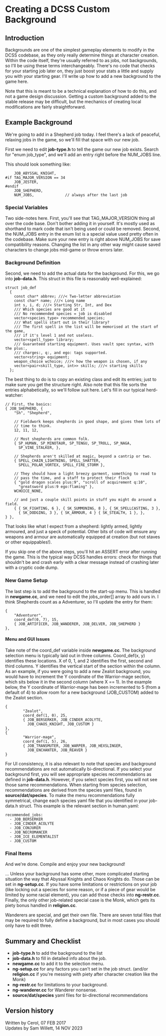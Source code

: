 # Creating a DCSS Custom Background

## Introduction

Backgrounds are one of the simplest gameplay elements to modify in the DCSS
codebase, as they only really determine things at character creation. Within the
code itself, they're usually referred to as jobs, not backgrounds, so I'll be
using these terms interchangeably. There's no code that checks for your starting
job later on, they just boost your stats a little and supply you with your
starting gear. I'll write up how to add a new background to the game here.

Note that this is meant to be a technical explanation of how to do this, and not
a game design discussion. Getting a custom background added to the stable release may be difficult, 
but the mechanics of creating local modifications are fairly straightforward.

## Example Background

We're going to add in a Shepherd job today. I feel there's a lack of peaceful,
relaxing jobs in the game, so we'll fill that space with our new job.

First we need to edit **job-type.h** to tell the game our new job exists. Search
for "enum job_type", and we'll add an entry right before the NUM_JOBS line.

This should look something like:

~~~
    JOB_ABYSSAL_KNIGHT,
#if TAG_MAJOR_VERSION == 34
    JOB_JESTER,
#endif
    JOB_SHEPHERD,
    NUM_JOBS,              // always after the last job
~~~

### Special Variables

Two side-notes here. First, you'll see that TAG_MAJOR_VERSION thing all over the
code base. Don't bother adding it in yourself. It's mostly used as shorthand to
mark code that isn't being used or could be removed. Second, the NUM_JOBS entry
in the enum list is a special value used pretty often in the codebase. Make sure
your new entry is right above NUM_JOBS for save compatibility reasons. Changing
the list in any other way might cause saved characters to change jobs mid-game
or throw errors later.

### Background Definition

Second, we need to add the actual data for the background. For this, we go into
**job-data.h**. This struct in this file is reasonably well-explained:

~~~
struct job_def
  {
    const char* abbrev; ///< Two-letter abbreviation
    const char* name; ///< Long name
    int s, i, d; ///< Starting Str, Int, and Dex
    /// Which species are good at it
    /// No recommended species = job is disabled
    vector<species_type> recommended_species;
    /// What spells start out in their library?
    /// The first spell in the list will be memorised at the start of the game,
    /// if it's level 1 and not useless.
    vector<spell_type> library;
    /// Guaranteed starting equipment. Uses vault spec syntax, with the plus:,
    /// charges:, q:, and ego: tags supported.
    vector<string> equipment;
    weapon_choice wchoice; ///< how the weapon is chosen, if any
    vector<pair<skill_type, int>> skills; ///< starting skills
  };
~~~

The best thing to do is to copy an existing class and edit its entries; just
to make sure you get the structure right. Also note that this file sorts the
entries alphabetically, so we'll follow suit here. Let's fill in our typical
herd-watcher:

~~~
// First, the basics:
{ JOB_SHEPHERD, {
    "Sh", "Shepherd",

    // Fieldwork keeps shepherds in good shape, and gives them lots of
    // time to think.
    12, 11, 12,

    // Most shepherds are common folk.
    { SP_HUMAN, SP_MINOTAUR, SP_TENGU, SP_TROLL, SP_NAGA,
      SP_VINE_STALKER, },

    // Shepherds aren't skilled at magic, beyond a cantrip or two.
    { SPELL_CHAIN_LIGHTNING, SPELL_SHATTER,
      SPELL_POLAR_VORTEX, SPELL_FIRE_STORM },

    // They should have a light breezy garment, something to read to
    // pass the time, and a staff to protect their flock
    { "gold dragon scales plus:9", "scroll of acquirement q:10",
      "greatsword plus:9 ego:flaming" },
    WCHOICE_NONE,

    // and just a couple skill points in stuff you might do around a field.
    { { SK_FIGHTING, 6 }, { SK_SUMMONING, 8 }, { SK_SPELLCASTING, 3 },
      { SK_DODGING, 3 }, { SK_ARMOUR, 4 } { SK_STEALTH, 1 }, },
} },
~~~

That looks like what I expect from a shepherd: lightly armed, lightly
armoured, and just a speck of potential. Other bits of code will ensure any
weapons and armour are automatically equipped at creation (but not staves or
other equippables!).

If you skip one of the above steps, you'll hit an ASSERT error after running
the game. This is the typical way DCSS handles errors: check for things that
shouldn't be and crash early with a clear message instead of crashing later
with a cryptic code dump.

### New Game Setup

The last step is to add the background to the start-up menu. This is handled in **newgame.cc**,
and we need to edit the jobs_order[] array to add ours in. I think Shepherds
count as a Adventurer, so I'll update the entry for them:

~~~
{
    "Adventurer",
    coord_def(0, 7), 15,
    { JOB_ARTIFICER, JOB_WANDERER, JOB_DELVER, JOB_SHEPHERD }
},
~~~

#### Menu and GUI Issues

Take note of the coord_def variable inside **newgame.cc**. The background selection menu is typically laid out in three columns. Coord_def(x, y) identifies these locations. X of 0, 1, and 2 identifies the first, second and third columns. Y identifies the vertical start of the section within the column. As an example, if you were going to add a new Zealot background, you would have to increment the Y coordinate of the Warrior-mage section, which sits below it in the second column (where X == 1). In the example below, the Y coordinate of Warrior-mage has been incremented to 5 (from a default of 4) to allow room for a new background (JOB_CUSTOM) added to the Zealot section.

~~~
{
        "Zealot",
        coord_def(1, 0), 25,
        { JOB_BERSERKER, JOB_CINDER_ACOLYTE,
          JOB_CHAOS_KNIGHT, JOB_CUSTOM }
},
{
        "Warrior-mage",
        coord_def(1, 5), 26,
        { JOB_TRANSMUTER, JOB_WARPER, JOB_HEXSLINGER,
          JOB_ENCHANTER, JOB_REAVER }
}
~~~

For UI consistency, it is also relevant to note that species and background recommendations are not automatically bi-directional. If you select your background first, you will see appropriate species recommendations as defined in **job-data.h**. However, if you select species first, you will not see those same recommendations. When starting from species selection, recommendations are derived from the species yaml files, found in **source/dat/species**. To make the menu recommendations fully symmetrical, change each species yaml file that you identified in your job-data.h struct. This example is the relevant section in human.yaml:

~~~
recommended_jobs:
  - JOB_BERSERKER
  - JOB_CINDER_ACOLYTE
  - JOB_CONJURER
  - JOB_NECROMANCER
  - JOB_ICE_ELEMENTALIST
  - JOB_CUSTOM
~~~

### Final Items

And we're done. Compile and enjoy your new background!

... Unless your background has some other, more complicated starting situation
the way that Abyssal Knights and Chaos Knights do. Those can be set
in **ng-setup.cc**. If you have some limitations or restrictions on your job (like
locking out a species for some reason, or if a piece of gear would be limited by
some racial element), you can add those checks into **ng-restr.cc**. Finally,
the only other job-related special case is the Monk, which gets its piety
bonus handled in **religion.cc**.

Wanderers are special, and get their own file. There are seven total files that
may be required to fully define a background, but in most cases you should
only have to edit three.

## Summary and Checklist

  - **job-type.h** to add the background to the list
  - **job-data.h** to fill in detailed info about the job.
  - **newgame.cc** to add it to the selection menu.
  - **ng-setup.cc** for any factors you can't set in the job struct.
    (and/or **religion.cc** if you're messing with piety after character
    creation like the Monk)
  - **ng-restr.cc** for limitations to your background.
  - **ng-wanderer.cc** for Wanderer nonsense.
  - **source/dat/species** yaml files for bi-directional recommendations

## Version history

Written by Cerol, 07 FEB 2017  
Updates by Sam Willett, 14 NOV 2023  
